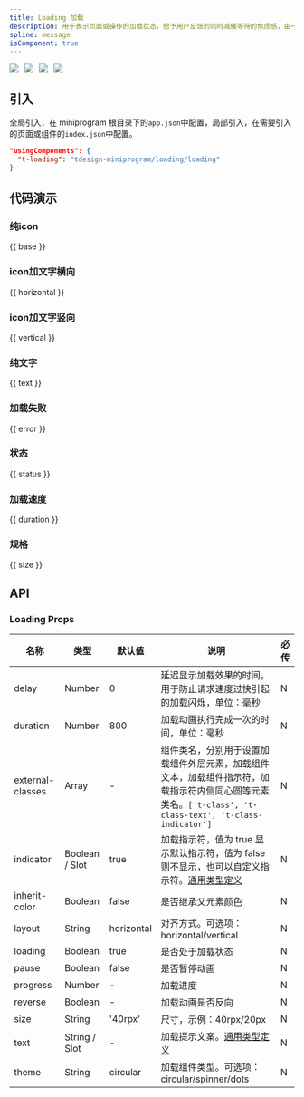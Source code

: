 ```yaml
---
title: Loading 加载
description: 用于表示页面或操作的加载状态，给予用户反馈的同时减缓等待的焦虑感，由一个或一组反馈动效组成。
spline: message
isComponent: true
---
```


<span class="coverages-badge" style="margin-right: 10px"><img src="https://img.shields.io/badge/coverages%3A%20lines-95%25-blue" /></span><span class="coverages-badge" style="margin-right: 10px"><img src="https://img.shields.io/badge/coverages%3A%20functions-100%25-blue" /></span><span class="coverages-badge" style="margin-right: 10px"><img src="https://img.shields.io/badge/coverages%3A%20statements-95%25-blue" /></span><span class="coverages-badge" style="margin-right: 10px"><img src="https://img.shields.io/badge/coverages%3A%20branches-83%25-blue" /></span>

## 引入

全局引入，在 miniprogram 根目录下的`app.json`中配置，局部引入，在需要引入的页面或组件的`index.json`中配置。

```json
"usingComponents": {
  "t-loading": "tdesign-miniprogram/loading/loading"
}
```

## 代码演示

### 纯icon

{{ base }}

### icon加文字横向

{{ horizontal }}

### icon加文字竖向

{{ vertical }}

### 纯文字

{{ text }}

### 加载失败

{{ error }}

### 状态

{{ status }}

### 加载速度

{{ duration }}

### 规格

{{ size }}

## API

### Loading Props

 名称               | 类型             | 默认值        | 说明                                                                                                                                       | 必传 
------------------|----------------|------------|------------------------------------------------------------------------------------------------------------------------------------------|----
 delay            | Number         | 0          | 延迟显示加载效果的时间，用于防止请求速度过快引起的加载闪烁，单位：毫秒                                                                                                      | N  
 duration         | Number         | 800        | 加载动画执行完成一次的时间，单位：毫秒                                                                                                                      | N  
 external-classes | Array          | -          | 组件类名，分别用于设置加载组件外层元素，加载组件文本，加载组件指示符，加载指示符内侧同心圆等元素类名。`['t-class', 't-class-text', 't-class-indicator']`                                    | N  
 indicator        | Boolean / Slot | true       | 加载指示符，值为 true 显示默认指示符，值为 false 则不显示，也可以自定义指示符。[通用类型定义](https://github.com/Tencent/tdesign-miniprogram/blob/develop/src/common/common.ts) | N  
 inherit-color    | Boolean        | false      | 是否继承父元素颜色                                                                                                                                | N  
 layout           | String         | horizontal | 对齐方式。可选项：horizontal/vertical                                                                                                             | N  
 loading          | Boolean        | true       | 是否处于加载状态                                                                                                                                 | N  
 pause            | Boolean        | false      | 是否暂停动画                                                                                                                                   | N  
 progress         | Number         | -          | 加载进度                                                                                                                                     | N  
 reverse          | Boolean        | -          | 加载动画是否反向                                                                                                                                 | N  
 size             | String         | '40rpx'    | 尺寸，示例：40rpx/20px                                                                                                                         | N  
 text             | String / Slot  | -          | 加载提示文案。[通用类型定义](https://github.com/Tencent/tdesign-miniprogram/blob/develop/src/common/common.ts)                                        | N  
 theme            | String         | circular   | 加载组件类型。可选项：circular/spinner/dots                                                                                                         | N  
